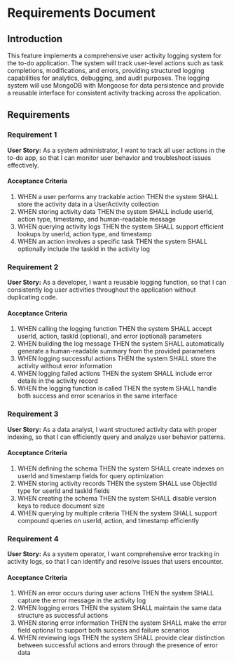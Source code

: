 # Requirements Document

## Introduction

This feature implements a comprehensive user activity logging system for the to-do application. The system will track user-level actions such as task completions, modifications, and errors, providing structured logging capabilities for analytics, debugging, and audit purposes. The logging system will use MongoDB with Mongoose for data persistence and provide a reusable interface for consistent activity tracking across the application.

## Requirements

### Requirement 1

**User Story:** As a system administrator, I want to track all user actions in the to-do app, so that I can monitor user behavior and troubleshoot issues effectively.

#### Acceptance Criteria

1. WHEN a user performs any trackable action THEN the system SHALL store the activity data in a UserActivity collection
2. WHEN storing activity data THEN the system SHALL include userId, action type, timestamp, and human-readable message
3. WHEN querying activity logs THEN the system SHALL support efficient lookups by userId, action type, and timestamp
4. WHEN an action involves a specific task THEN the system SHALL optionally include the taskId in the activity log

### Requirement 2

**User Story:** As a developer, I want a reusable logging function, so that I can consistently log user activities throughout the application without duplicating code.

#### Acceptance Criteria

1. WHEN calling the logging function THEN the system SHALL accept userId, action, taskId (optional), and error (optional) parameters
2. WHEN building the log message THEN the system SHALL automatically generate a human-readable summary from the provided parameters
3. WHEN logging successful actions THEN the system SHALL store the activity without error information
4. WHEN logging failed actions THEN the system SHALL include error details in the activity record
5. WHEN the logging function is called THEN the system SHALL handle both success and error scenarios in the same interface

### Requirement 3

**User Story:** As a data analyst, I want structured activity data with proper indexing, so that I can efficiently query and analyze user behavior patterns.

#### Acceptance Criteria

1. WHEN defining the schema THEN the system SHALL create indexes on userId and timestamp fields for query optimization
2. WHEN storing activity records THEN the system SHALL use ObjectId type for userId and taskId fields
3. WHEN creating the schema THEN the system SHALL disable version keys to reduce document size
4. WHEN querying by multiple criteria THEN the system SHALL support compound queries on userId, action, and timestamp efficiently

### Requirement 4

**User Story:** As a system operator, I want comprehensive error tracking in activity logs, so that I can identify and resolve issues that users encounter.

#### Acceptance Criteria

1. WHEN an error occurs during user actions THEN the system SHALL capture the error message in the activity log
2. WHEN logging errors THEN the system SHALL maintain the same data structure as successful actions
3. WHEN storing error information THEN the system SHALL make the error field optional to support both success and failure scenarios
4. WHEN reviewing logs THEN the system SHALL provide clear distinction between successful actions and errors through the presence of error data